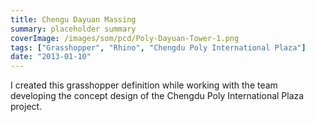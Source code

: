 ```yaml
---
title: Chengu Dayuan Massing
summary: placeholder summary
coverImage: /images/som/pcd/Poly-Dayuan-Tower-1.png
tags: ["Grasshopper", "Rhino", "Chengdu Poly International Plaza"]
date: "2013-01-10"
---
```


I created this grasshopper definition while working with the team developing the concept design of the Chengdu Poly International Plaza project.
